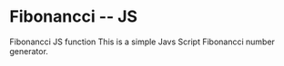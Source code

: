 # Fibonancci -- JS
 Fibonancci JS function
 This is a simple Javs Script Fibonancci number generator.
